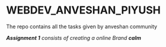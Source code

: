 # WEBDEV_ANVESHAN_PIYUSH
The repo contains all the tasks given by anveshan community

<i><b>Assignment 1</b> consists of creating a online Brand <b>calm</b></i>
